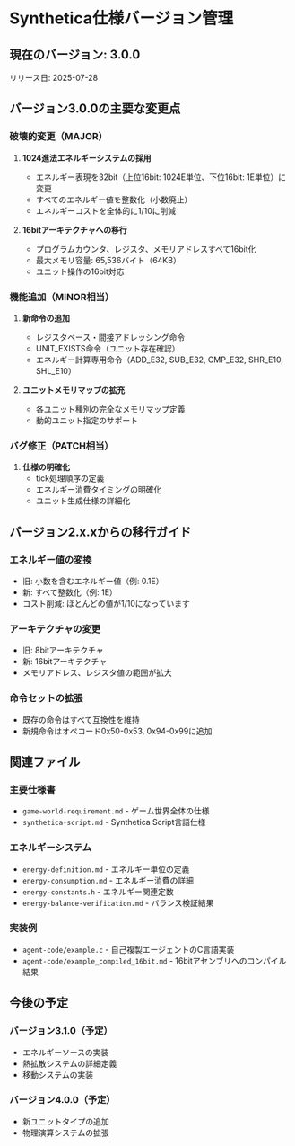 # Synthetica仕様バージョン管理

## 現在のバージョン: 3.0.0

リリース日: 2025-07-28

## バージョン3.0.0の主要な変更点

### 破壊的変更（MAJOR）

1. **1024進法エネルギーシステムの採用**
   - エネルギー表現を32bit（上位16bit: 1024E単位、下位16bit: 1E単位）に変更
   - すべてのエネルギー値を整数化（小数廃止）
   - エネルギーコストを全体的に1/10に削減

2. **16bitアーキテクチャへの移行**
   - プログラムカウンタ、レジスタ、メモリアドレスすべて16bit化
   - 最大メモリ容量: 65,536バイト（64KB）
   - ユニット操作の16bit対応

### 機能追加（MINOR相当）

1. **新命令の追加**
   - レジスタベース・間接アドレッシング命令
   - UNIT_EXISTS命令（ユニット存在確認）
   - エネルギー計算専用命令（ADD_E32, SUB_E32, CMP_E32, SHR_E10, SHL_E10）

2. **ユニットメモリマップの拡充**
   - 各ユニット種別の完全なメモリマップ定義
   - 動的ユニット指定のサポート

### バグ修正（PATCH相当）

1. **仕様の明確化**
   - tick処理順序の定義
   - エネルギー消費タイミングの明確化
   - ユニット生成仕様の詳細化

## バージョン2.x.xからの移行ガイド

### エネルギー値の変換
- 旧: 小数を含むエネルギー値（例: 0.1E）
- 新: すべて整数化（例: 1E）
- コスト削減: ほとんどの値が1/10になっています

### アーキテクチャの変更
- 旧: 8bitアーキテクチャ
- 新: 16bitアーキテクチャ
- メモリアドレス、レジスタ値の範囲が拡大

### 命令セットの拡張
- 既存の命令はすべて互換性を維持
- 新規命令はオペコード0x50-0x53, 0x94-0x99に追加

## 関連ファイル

### 主要仕様書
- `game-world-requirement.md` - ゲーム世界全体の仕様
- `synthetica-script.md` - Synthetica Script言語仕様

### エネルギーシステム
- `energy-definition.md` - エネルギー単位の定義
- `energy-consumption.md` - エネルギー消費の詳細
- `energy-constants.h` - エネルギー関連定数
- `energy-balance-verification.md` - バランス検証結果

### 実装例
- `agent-code/example.c` - 自己複製エージェントのC言語実装
- `agent-code/example_compiled_16bit.md` - 16bitアセンブリへのコンパイル結果

## 今後の予定

### バージョン3.1.0（予定）
- エネルギーソースの実装
- 熱拡散システムの詳細定義
- 移動システムの実装

### バージョン4.0.0（予定）
- 新ユニットタイプの追加
- 物理演算システムの拡張